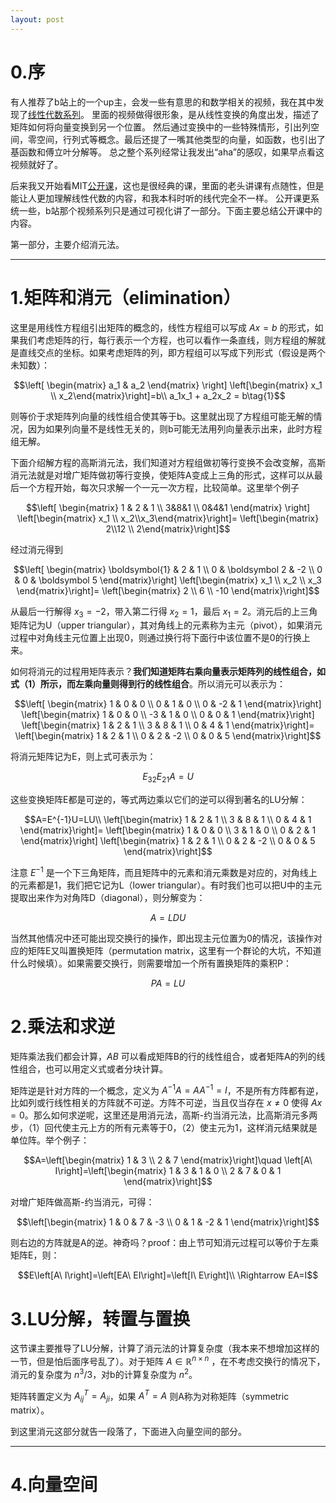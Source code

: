 ```yaml
---
layout: post
---
```


# 0.序
有人推荐了b站上的一个up主，会发一些有意思的和数学相关的视频，我在其中发现了[线性代数系列](http://)。
里面的视频做得很形象，是从线性变换的角度出发，描述了矩阵如何将向量变换到另一个位置。
然后通过变换中的一些特殊情形，引出列空间，零空间，行列式等概念。最后还提了一嘴其他类型的向量，如函数，也引出了基函数和傅立叶分解等。
总之整个系列经常让我发出“aha”的感叹，如果早点看这视频就好了。

后来我又开始看MIT[公开课](http://)，这也是很经典的课，里面的老头讲课有点随性，但是能让人更加理解线性代数的内容，和我本科时听的线代完全不一样。
公开课更系统一些，b站那个视频系列只是通过可视化讲了一部分。下面主要总结公开课中的内容。

第一部分，主要介绍消元法。

---

# 1.矩阵和消元（elimination）
这里是用线性方程组引出矩阵的概念的，线性方程组可以写成 $Ax=b$ 的形式，如果我们考虑矩阵的行，每行表示一个方程，也可以看作一条直线，则方程组的解就是直线交点的坐标。如果考虑矩阵的列，即方程组可以写成下列形式（假设是两个未知数）：

$$\left[ \begin{matrix} a_1 & a_2 \end{matrix} \right]
\left[\begin{matrix} x_1 \\ x_2\end{matrix}\right]=b\\
a_1x_1 + a_2x_2 = b\tag{1}$$

则等价于求矩阵列向量的线性组合使其等于b。这里就出现了方程组可能无解的情况，因为如果列向量不是线性无关的，则b可能无法用列向量表示出来，此时方程组无解。

下面介绍解方程的高斯消元法，我们知道对方程组做初等行变换不会改变解，高斯消元法就是对增广矩阵做初等行变换，使矩阵A变成上三角的形式，这样可以从最后一个方程开始，每次只求解一个一元一次方程，比较简单。这里举个例子

$$\left[ \begin{matrix} 1 & 2 & 1 \\ 3&8&1 \\ 0&4&1 \end{matrix} \right]
\left[\begin{matrix} x_1 \\ x_2\\x_3\end{matrix}\right]=
\left[\begin{matrix} 2\\12 \\ 2\end{matrix}\right]$$

经过消元得到

$$\left[ \begin{matrix}
\boldsymbol{1} & 2 & 1 \\
 0 & \boldsymbol 2 & -2 \\
  0 & 0 & \boldsymbol 5 \end{matrix}\right]
\left[\begin{matrix} x_1 \\ x_2 \\ x_3 \end{matrix}\right]=
\left[\begin{matrix} 2 \\ 6 \\ -10 \end{matrix}\right]$$

从最后一行解得 $x_3=-2$，带入第二行得 $x_2=1$，最后 $x_1=2$。消元后的上三角矩阵记为U（upper triangular），其对角线上的元素称为主元（pivot），如果消元过程中对角线主元位置上出现0，则通过换行将下面行中该位置不是0的行换上来。

如何将消元的过程用矩阵表示？**我们知道矩阵右乘向量表示矩阵列的线性组合，如式（1）所示，而左乘向量则得到行的线性组合**。所以消元可以表示为：

$$\left[ \begin{matrix} 1 & 0 & 0 \\ 0 &  1 & 0 \\ 0 & -2 & 1 \end{matrix}\right]
\left[\begin{matrix} 1 & 0 & 0 \\ -3 &  1 & 0 \\ 0 & 0 & 1 \end{matrix}\right]
\left[\begin{matrix} 1 & 2 & 1 \\ 3 & 8 & 1 \\ 0 & 4 & 1 \end{matrix}\right]=
\left[\begin{matrix} 1 & 2 & 1 \\ 0 & 2 & -2 \\ 0 & 0 &  5 \end{matrix}\right]$$

将消元矩阵记为E，则上式可表示为：

$$E_{32}E_{21}A=U$$

这些变换矩阵E都是可逆的，等式两边乘以它们的逆可以得到著名的LU分解：

$$A=E^{-1}U=LU\\
\left[\begin{matrix} 1 & 2 & 1 \\ 3 & 8 & 1 \\ 0 & 4 & 1 \end{matrix}\right]=
\left[\begin{matrix} 1 & 0 & 0 \\ 3 & 1 & 0 \\ 0 & 2 & 1 \end{matrix}\right]
\left[\begin{matrix} 1 & 2 & 1 \\ 0 & 2 & -2 \\ 0 & 0 &  5 \end{matrix}\right]$$

注意 $E^{-1}$ 是一个下三角矩阵，而且矩阵中的元素和消元乘数是对应的，对角线上的元素都是1，我们把它记为L（lower triangular）。有时我们也可以把U中的主元提取出来作为对角阵D（diagonal），则分解变为：

$$A=LDU$$

当然其他情况中还可能出现交换行的操作，即出现主元位置为0的情况，该操作对应的矩阵E又叫置换矩阵（permutation matrix，这里有一个群论的大坑，不知道什么时候填）。如果需要交换行，则需要增加一个所有置换矩阵的乘积P：

$$PA=LU$$

# 2.乘法和求逆
矩阵乘法我们都会计算，$AB$ 可以看成矩阵B的行的线性组合，或者矩阵A的列的线性组合，也可以用定义式或者分块计算。

矩阵逆是针对方阵的一个概念，定义为 $A^{-1}A=AA^{-1}=I$，不是所有方阵都有逆，比如列或行线性相关的方阵就不可逆。方阵不可逆，当且仅当存在 $x\neq 0$ 使得 $Ax=0$。那么如何求逆呢，这里还是用消元法，高斯-约当消元法，比高斯消元多两步，（1）回代使主元上方的所有元素等于0，（2）使主元为1，这样消元结果就是单位阵。举个例子：

$$A=\left[\begin{matrix} 1 & 3 \\ 2 & 7 \end{matrix}\right]\quad
\left[A\ I\right]=\left[\begin{matrix} 1 & 3 & 1 & 0 \\ 2 & 7 & 0 & 1 \end{matrix}\right]$$

对增广矩阵做高斯-约当消元，可得：

$$\left[\begin{matrix} 1 & 0 & 7 & -3 \\ 0 & 1 & -2 & 1 \end{matrix}\right]$$

则右边的方阵就是A的逆。神奇吗？proof：由上节可知消元过程可以等价于左乘矩阵E，则：

$$E\left[A\ I\right]=\left[EA\ EI\right]=\left[I\ E\right]\\ \Rightarrow EA=I$$

# 3.LU分解，转置与置换
这节课主要推导了LU分解，计算了消元法的计算复杂度（我本来不想增加这样的一节，但是怕后面序号乱了）。对于矩阵 $A\in \mathbb{R}^{n\times n}$ ，在不考虑交换行的情况下，消元的复杂度为 $n^3/3$，对b的计算复杂度为 $n^2$。

矩阵转置定义为 $A_{ij}^T=A_{ji}$，如果 $A^T=A$ 则A称为对称矩阵（symmetric matrix）。

到这里消元这部分就告一段落了，下面进入向量空间的部分。

---

# 4.向量空间
